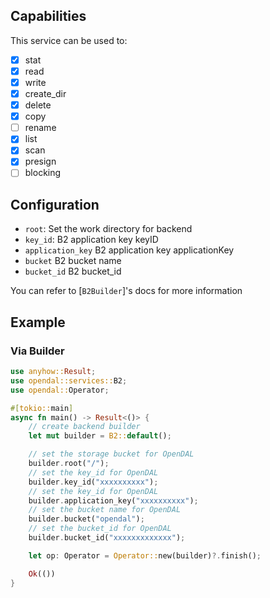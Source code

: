 ## Capabilities

This service can be used to:

- [x] stat
- [x] read
- [x] write
- [x] create_dir
- [x] delete
- [x] copy
- [ ] rename
- [x] list
- [x] scan
- [x] presign
- [ ] blocking

## Configuration

- `root`: Set the work directory for backend
- `key_id`: B2 application key keyID
- `application_key` B2 application key applicationKey
- `bucket` B2 bucket name
- `bucket_id` B2 bucket_id

You can refer to [`B2Builder`]'s docs for more information

## Example

### Via Builder

```rust
use anyhow::Result;
use opendal::services::B2;
use opendal::Operator;

#[tokio::main]
async fn main() -> Result<()> {
    // create backend builder
    let mut builder = B2::default();

    // set the storage bucket for OpenDAL
    builder.root("/");
    // set the key_id for OpenDAL
    builder.key_id("xxxxxxxxxx");
    // set the key_id for OpenDAL
    builder.application_key("xxxxxxxxxx");
    // set the bucket name for OpenDAL
    builder.bucket("opendal");
    // set the bucket_id for OpenDAL
    builder.bucket_id("xxxxxxxxxxxxx");

    let op: Operator = Operator::new(builder)?.finish();

    Ok(())
}
```
